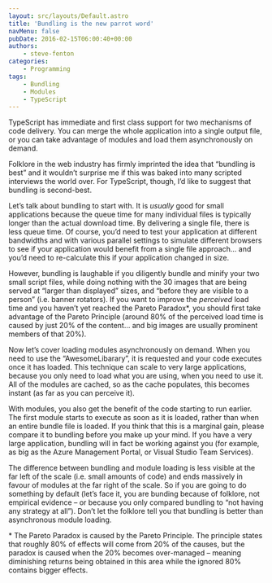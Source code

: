```yaml
---
layout: src/layouts/Default.astro
title: 'Bundling is the new parrot word'
navMenu: false
pubDate: 2016-02-15T06:00:40+00:00
authors:
    - steve-fenton
categories:
    - Programming
tags:
    - Bundling
    - Modules
    - TypeScript
---
```


TypeScript has immediate and first class support for two mechanisms of code delivery. You can merge the whole application into a single output file, or you can take advantage of modules and load them asynchronously on demand.

Folklore in the web industry has firmly imprinted the idea that “bundling is best” and it wouldn’t surprise me if this was baked into many scripted interviews the world over. For TypeScript, though, I’d like to suggest that bundling is second-best.

Let’s talk about bundling to start with. It is *usually* good for small applications because the queue time for many individual files is typically longer than the actual download time. By delivering a single file, there is less queue time. Of course, you’d need to test your application at different bandwidths and with various parallel settings to simulate different browsers to see if your application would benefit from a single file approach… and you’d need to re-calculate this if your application changed in size.

However, bundling is laughable if you diligently bundle and minify your two small script files, while doing nothing with the 30 images that are being served at “larger than displayed” sizes, and “before they are visible to a person” (i.e. banner rotators). If you want to improve the *perceived* load time and you haven’t yet reached the Pareto Paradox\*, you should first take advantage of the Pareto Principle (around 80% of the perceived load time is caused by just 20% of the content… and big images are usually prominent members of that 20%).

Now let’s cover loading modules asynchronously on demand. When you need to use the “AwesomeLibarary”, it is requested and your code executes once it has loaded. This technique can scale to very large applications, because you only need to load what you are using, when you need to use it. All of the modules are cached, so as the cache populates, this becomes instant (as far as you can perceive it).

With modules, you also get the benefit of the code starting to run earlier. The first module starts to execute as soon as it is loaded, rather than when an entire bundle file is loaded. If you think that this is a marginal gain, please compare it to bundling before you make up your mind. If you have a very large application, bundling will in fact be working against you (for example, as big as the Azure Management Portal, or Visual Studio Team Services).

The difference between bundling and module loading is less visible at the far left of the scale (i.e. small amounts of code) and ends massively in favour of modules at the far right of the scale. So if you are going to do something by default (let’s face it, you are bunding because of folklore, not empirical evidence – or because you only compared bundling to “not having any strategy at all”). Don’t let the folklore tell you that bundling is better than asynchronous module loading.

\* The Pareto Paradox is caused by the Pareto Principle. The principle states that roughly 80% of effects will come from 20% of the causes, but the paradox is caused when the 20% becomes over-managed – meaning diminishing returns being obtained in this area while the ignored 80% contains bigger effects.